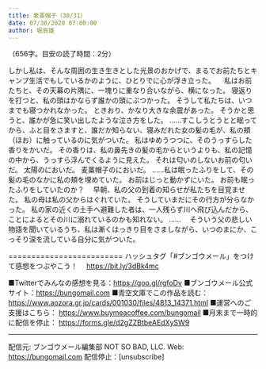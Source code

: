 ```yaml
---
title: 麦藁帽子（30/31）
date: 07/30/2020 07:00:00
author: 堀辰雄
---
```


（656字。目安の読了時間：2分）

しかし私は、そんな周囲の生き生きとした光景のおかげで、まるでお前たちとキャンプ生活でもしているかのように、ひとりでに心が浮き立った。
　私はお前たちと、その天幕の片隅に、一塊りに重なり合いながら、横になった。
寝返りを打つと、私の頭はかならず誰かの頭にぶつかった。
そうして私たちは、いつまでも寝つかれなかった。
ときおり、かなり大きな余震があった。
そうかと思うと、誰かが急に笑い出したような泣き方をした。
……すこしうとうとと眠ってから、ふと目をさますと、誰だか知らない、寝みだれた女の髪の毛が、私の頬（ほお）に触っているのに気がついた。
私はゆめうつつに、そのうっすらした香りをかいだ。
その香りは、私の鼻先きの髪の毛からというよりも、私の記憶の中から、うっすら浮んでくるように見えた。
それは匂いのしないお前の匂いだ。
太陽のにおいだ。
麦藁帽子のにおいだ。
……私は眠ったふりをして、その髪の毛のなかに私の頬を埋めていた。
お前はじっと動かずにいた。
お前も眠ったふりをしていたのか？
　早朝、私の父の到着の知らせが私たちを目覚ませた。
私の母は私の父からはぐれていた。
そうしていまだにその行方が分らなかった。
私の家の近くの土手へ避難した者は、一人残らず川へ飛び込んだから、ことによるとその川に溺れているのかも知れない。
……
　そういう父の悲しい物語を聞いているうち、私は漸くはっきり目をさましながら、いつのまにか、こっそり涙を流している自分に気がついた。

=========================
ハッシュタグ「#ブンゴウメール」をつけて感想をつぶやこう！　
https://bit.ly/3dBk4mc

■Twitterでみんなの感想を見る：https://goo.gl/rgfoDv
■ブンゴウメール公式サイト：https://bungomail.com
■青空文庫でこの作品を読む：https://www.aozora.gr.jp/cards/001030/files/4813_14371.html
■運営へのご支援はこちら： https://www.buymeacoffee.com/bungomail
■月末まで一時的に配信を停止： https://forms.gle/d2gZZBtbeAEdXySW9

-------
配信元: ブンゴウメール編集部
NOT SO BAD, LLC.
Web: https://bungomail.com
配信停止：[unsubscribe]

